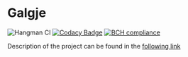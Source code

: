 # **Galgje**
![Hangman CI](https://github.com/EvilAngel94/Hangman/workflows/Hangman%20CI/badge.svg)
[![Codacy Badge](https://api.codacy.com/project/badge/Grade/53333d48b7ee4a6fa957716f26ed993f)](https://www.codacy.com/manual/michieldesmet1994/Hangman?utm_source=github.com&amp;utm_medium=referral&amp;utm_content=EvilAngel94/Hangman&amp;utm_campaign=Badge_Grade)
[![BCH compliance](https://bettercodehub.com/edge/badge/EvilAngel94/Hangman?branch=master)](https://bettercodehub.com/)

Description of the project can be found in the [following link](https://github.com/EvilAngel94/Hangman/wiki)
